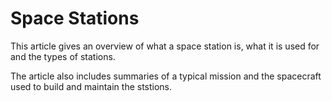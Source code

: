 # Space Stations

This article gives an overview of what a space station is, what it is used for and the types of stations.

The article also includes summaries of a typical mission and the spacecraft used to build and maintain the ststions.
